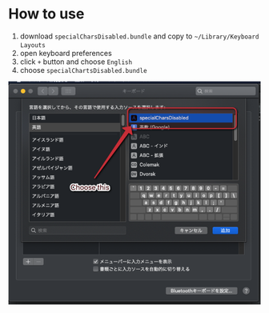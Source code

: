 # How to use
1. download `specialCharsDisabled.bundle` and copy to `~/Library/Keyboard Layouts`
2. open keyboard preferences
3. click `+` button and choose `English`
4. choose `specialChartsDisabled.bundle`

![screenshot](https://github.com/nemolize/disable-alt-symbols-in-mac/blob/master/screenshot.png?raw=true)